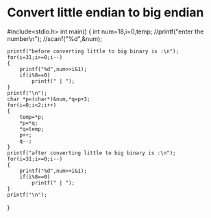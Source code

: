 # Convert little endian to big endian 
#include<stdio.h>
int main()
{
    int num=18,i=0,temp;
    //printf("enter the number\n");
    //scanf("%d",&num);

    printf("before converting little to big binary is :\n");
    for(i=31;i>=0;i--)
    {
        printf("%d",num>>i&1);
        if(i%8==0)
            printf(" | ");
    }
    printf("\n");
    char *p=(char*)&num,*q=p+3;
    for(i=0;i<2;i++)
    {
        temp=*p;
        *p=*q;
        *q=temp;
        p++;
        q--;
    }
    printf("after converting little to big binary is :\n");
    for(i=31;i>=0;i--)
    {
        printf("%d",num>>i&1);
        if(i%8==0)
            printf(" | ");
    }
    printf("\n");
}
